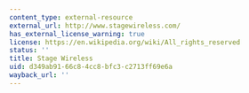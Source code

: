 ```yaml
---
content_type: external-resource
external_url: http://www.stagewireless.com/
has_external_license_warning: true
license: https://en.wikipedia.org/wiki/All_rights_reserved
status: ''
title: Stage Wireless
uid: d349ab91-66c8-4cc8-bfc3-c2713ff69e6a
wayback_url: ''
---
```

